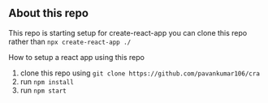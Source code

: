 ## About this repo
This repo is starting setup for create-react-app you can clone this repo rather than `npx create-react-app ./`

How to setup a react app using this repo
1. clone this repo using `git clone https://github.com/pavankumar106/cra`
2. run `npm install`
3. run `npm start`
